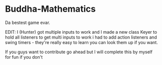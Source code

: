 # Buddha-Mathematics
Da bestest game evar.

EDIT: I (Hunter) got multiple inputs to work and I made a new class Keyer to hold all listeners 
to get multi inputs to work i had to add action listeners and swing timers - they're really easy to learn you can look them up if you want.

If you guys want to contribute go ahead but I will complete this by myself for fun if you don't
